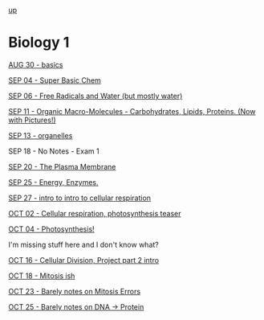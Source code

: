 [up](../../index.md)

# Biology 1

[AUG 30 - basics](./notes/AUG30.md)

[SEP 04 - Super Basic Chem](./notes/SEP04.md)

[SEP 06 - Free Radicals and Water (but mostly water)](./notes/SEP06.md)

[SEP 11 - Organic Macro-Molecules - Carbohydrates, Lipids, Proteins. (Now with Pictures!)](./notes/SEP11.md)

[SEP 13 - organelles](./notes/SEP13.md)

SEP 18 - No Notes - Exam 1

[SEP 20 - The Plasma Membrane](./notes/SEP20.md)

[SEP 25 - Energy, Enzymes.](./notes/SEP25.md)

[SEP 27 - intro to intro to cellular respiration](./notes/SEP27.md)

[OCT 02 - Cellular respiration, photosynthesis teaser](./notes/OCT02.md)

[OCT 04 - Photosynthesis!](./notes/OCT04.md)

I'm missing stuff here and I don't know what?

[OCT 16 - Cellular Division, Project part 2 intro](./notes/OCT16.md)

[OCT 18 - Mitosis ish](./notes/OCT18.md)

[OCT 23 - Barely notes on Mitosis Errors](./notes/OCT23.md)

[OCT 25 - Barely notes on DNA -> Protein](./notes/OCT25.md)
